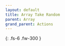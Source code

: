 ```yaml
---
layout: default
title: Array Take Random
parent: Array
grand_parent: Actions
---
```

{: .fs-6 .fw-300 }
